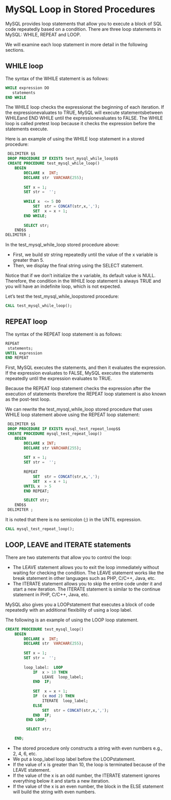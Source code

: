 # MySQL Loop in Stored Procedures

MySQL provides loop statements that allow you to execute a block of SQL code repeatedly based on a condition. There are three loop statements in MySQL: WHILE, REPEAT and LOOP.

We will examine each loop statement in more detail in the following sections.

## WHILE loop

The syntax of the WHILE statement is as follows:

```sql
WHILE expression DO
   statements
END WHILE
```

The WHILE loop checks the expressionat the beginning of each iteration. If the expressionevaluates to TRUE, MySQL will execute statementsbetween WHILEand END WHILE until the expressionevaluates to FALSE. The WHILE loop is called pretest loop because it checks the expression before the statements execute. 

Here is an example of using the WHILE loop statement in a stored procedure:

```sql
 DELIMITER $$
 DROP PROCEDURE IF EXISTS test_mysql_while_loop$$
 CREATE PROCEDURE test_mysql_while_loop()
	BEGIN
		DECLARE x  INT;
		DECLARE str  VARCHAR(255);
		
		SET x = 1;
		SET str =  '';
		
		WHILE x  <= 5 DO
			SET  str = CONCAT(str,x,',');
			SET  x = x + 1; 
		END WHILE;
		
		SELECT str;
	END$$
DELIMITER ;
```

In the test_mysql_while_loop stored procedure above:

* First, we build str string repeatedly until the value of the x variable is greater than 5.
* Then, we display the final string using the SELECT statement.

Notice that if we don’t initialize the x variable, its default value is NULL. Therefore, the condition in the WHILE loop statement is always TRUE and you will have an indefinite loop, which is not expected.

Let’s test the test_mysql_while_loopstored procedure:

```sql
CALL test_mysql_while_loop();
```


## REPEAT loop

The syntax of the REPEAT loop statement is as follows:

```sql
REPEAT
 statements;
UNTIL expression
END REPEAT
```

First, MySQL executes the statements, and then it evaluates the expression. If the expression evaluates to FALSE, MySQL executes the statements repeatedly until the expression evaluates to TRUE.

Because the REPEAT loop statement checks the expression after the execution of statements therefore the REPEAT loop statement is also known as the post-test loop.

We can rewrite the test_mysql_while_loop stored procedure that uses WHILE loop statement above using the REPEAT loop statement:

```sql
 DELIMITER $$
 DROP PROCEDURE IF EXISTS mysql_test_repeat_loop$$
 CREATE PROCEDURE mysql_test_repeat_loop()
	BEGIN
		DECLARE x INT;
		DECLARE str VARCHAR(255);
        
		SET x = 1;
        SET str =  '';
        
		REPEAT
			SET  str = CONCAT(str,x,',');
			SET  x = x + 1; 
        UNTIL x  > 5
        END REPEAT;

        SELECT str;
	END$$
 DELIMITER ;
```

It is noted that there is no semicolon (;) in the UNTIL expression.

```sql
CALL mysql_test_repeat_loop();
````

## LOOP, LEAVE and ITERATE statements

There are two statements that allow you to control the loop:

* The LEAVE statement allows you to exit the loop immediately without waiting for checking the condition. The LEAVE statement works like the  break statement in other languages such as PHP, C/C++, Java, etc.
* The ITERATE statement allows you to skip the entire code under it and start a new iteration. The ITERATE statement is similar to the continue statement in PHP, C/C++, Java, etc.

MySQL also gives you a LOOPstatement that executes a block of code repeatedly with an additional flexibility of using a loop label.

The following is an example of using the LOOP loop statement.

```sql
CREATE PROCEDURE test_mysql_loop()
	BEGIN
		DECLARE x  INT;
        DECLARE str  VARCHAR(255);
        
		SET x = 1;
        SET str =  '';
        
		loop_label:  LOOP
			IF  x > 10 THEN 
				LEAVE  loop_label;
			END  IF;
            
			SET  x = x + 1;
			IF  (x mod 2) THEN
				ITERATE  loop_label;
			ELSE
                SET  str = CONCAT(str,x,',');
			END  IF;
         END LOOP;    

         SELECT str;

	END;
```
 
* The stored procedure only constructs a string with even numbers e.g., 2, 4, 6, etc.
* We put a loop_label  loop label before the LOOPstatement.
* If the value of  x is greater than 10, the loop is terminated because of the LEAVE statement.
* If the value of the x is an odd number, the ITERATE statement ignores everything below it and starts a new iteration.
* If the value of the x is an even number, the block in the ELSE statement will build the string with even numbers.